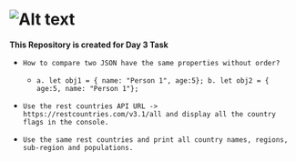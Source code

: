 # ![Alt text](https://miro.medium.com/v2/resize:fit:720/format:webp/1*-JdXoCEA_G0mS6gpHvRR4Q.png)

**This Repository is created for Day 3 Task**

+     How to compare two JSON have the same properties without order?
  
    + `a. let obj1 = { name: "Person 1", age:5};
       b. let obj2 = { age:5, name: "Person 1"};`

+     Use the rest countries API URL -> https://restcountries.com/v3.1/all and display all the country flags in the console.

+     Use the same rest countries and print all country names, regions, sub-region and populations.